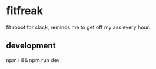 # fitfreak
fit robot for slack, reminds me to get off my ass every hour.

## development

npm i && npm run dev
